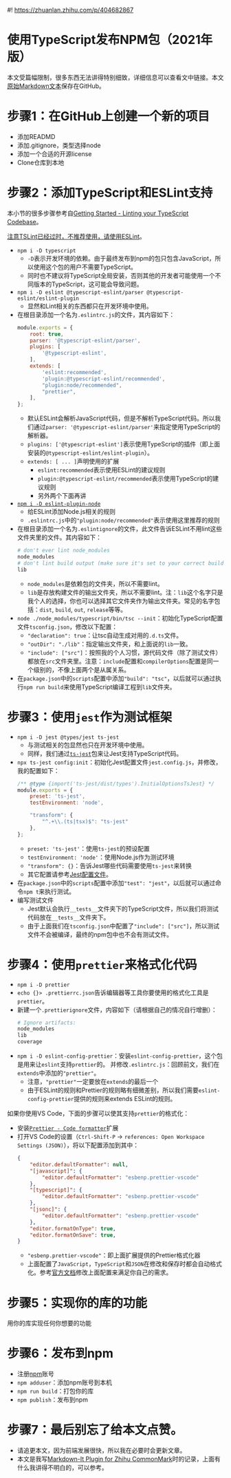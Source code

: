 #! https://zhuanlan.zhihu.com/p/404682867
# 使用TypeScript发布NPM包（2021年版）

本文受篇幅限制，很多东西无法讲得特别细致，详细信息可以查看文中链接。本文[原始Markdown文本](https://github.com/jks-liu/zhihu/blob/master/publish-npm-package-using-typescript.md)保存在GitHub。

# 步骤1：在GitHub上创建一个新的项目
- 添加READMD
- 添加.gitignore，类型选择node
- 添加一个合适的开源license
- Clone仓库到本地

# 步骤2：添加TypeScript和ESLint支持
本小节的很多步骤参考自[Getting Started - Linting your TypeScript Codebase](https://github.com/typescript-eslint/typescript-eslint/blob/master/docs/getting-started/linting/README.md)。

[注意TSLint已经过时，不推荐使用，请使用ESLint](https://github.com/palantir/tslint/issues/4534)。

- `npm i -D typescript`
    * `-D`表示开发环境的依赖。由于最终发布到npm的包只包含JavaScript，所以使用这个包的用户不需要TypeScript。
    * 同时也不建议将TypeScript全局安装，否则其他的开发者可能使用一个不同版本的TypeScript，这可能会导致问题。
- `npm i -D eslint @typescript-eslint/parser @typescript-eslint/eslint-plugin`
    * 显然和Lint相关的东西都只在开发环境中使用。
- 在根目录添加一个名为`.eslintrc.js`的文件，其内容如下：
    ```js
    module.exports = {
        root: true,
        parser: '@typescript-eslint/parser',
        plugins: [
            '@typescript-eslint',
        ],
        extends: [
            'eslint:recommended',
            'plugin:@typescript-eslint/recommended',
            "plugin:node/recommended",
            "prettier",
        ],
    };
    ```
    * 默认ESLint会解析JavaScript代码，但是不解析TypeScript代码。所以我们通过`parser: '@typescript-eslint/parser'`来指定使用TypeScript的解析器。
    * `plugins: ['@typescript-eslint']`表示使用TypeScript的插件（即上面安装的`@typescript-eslint/eslint-plugin`）。
    * `extends: [ ... ]`声明使用的扩展
        - `eslint:recommended`表示使用ESLint的建议规则
        - `plugin:@typescript-eslint/recommended`表示使用TypeScript的建议规则
        - 另外两个下面再讲
- [`npm i -D eslint-plugin-node`](https://github.com/mysticatea/eslint-plugin-node)
    * 给ESLint添加Node.js相关的规则
    * `.eslintrc.js`中的`"plugin:node/recommended"`表示使用这里推荐的规则
- 在根目录添加一个名为`.eslintignore`的文件，此文件告诉ESLint不用lint这些文件夹里的文件。其内容如下：
    ```py
    # don't ever lint node_modules
    node_modules
    # don't lint build output (make sure it's set to your correct build folder name)
    lib
    ```
    * `node_modules`是依赖包的文件夹，所以不需要lint。
    * `lib`是存放构建文件的输出文件夹，所以不需要lint。注：`lib`这个名字只是我个人的选择，你也可以选择其它文件夹作为输出文件夹。常见的名字包括：`dist`, `build`, `out`, `release`等等。
- `node ./node_modules/typescript/bin/tsc --init`：初始化TypeScript配置文件`tsconfig.json`，修改以下配置：
    * `"declaration": true`：让tsc自动生成对用的`.d.ts`文件。
    * `"outDir": "./lib"`：指定输出文件夹，和上面说的`lib`一致。
    * `"include": ["src"]`：按照我的个人习惯，源代码文件（除了测试文件）都放在`src`文件夹里。注意：`include`配置和`compilerOptions`配置是同一个级别的，不像上面两个是从属关系。
- 在`package.json`中的`scripts`配置中添加`"build": "tsc"`，以后就可以通过执行`npm run build`来使用TypeScript编译工程到`lib`文件夹。

# 步骤3：使用`jest`作为测试框架
- `npm i -D jest @types/jest ts-jest`
    * 与测试相关的包显然也只在开发环境中使用。
    * 同样，我们通过[`ts-jest`](https://github.com/kulshekhar/ts-jest)包来让Jest支持TypeScript代码。
- `npx ts-jest config:init`：初始化Jest配置文件`jest.config.js`，并修改，我的配置如下：
    ```js
    /** @type {import('ts-jest/dist/types').InitialOptionsTsJest} */
    module.exports = {
        preset: 'ts-jest',
        testEnvironment: 'node',

        "transform": {
            "^.+\\.(ts|tsx)$": "ts-jest"
        },
    };
    ```
    * `preset: 'ts-jest'`：使用`ts-jest`的预设配置
    * `testEnvironment: 'node'`：使用Node.js作为测试环境
    * `"transform": {}`：告诉Jest哪些代码需要使用`ts-jest`来转换
    * 其它配置请参考[Jest配置文件](https://jestjs.io/docs/en/configuration)。
- 在`package.json`中的`scripts`配置中添加`"test": "jest"`，以后就可以通过命令`npm t`来执行测试。
- 编写测试文件
    * Jest默认会执行`__tests__`文件夹下的TypeScript文件，所以我们将测试代码放在`__tests__`文件夹下。
    * 由于上面我们在`tsconfig.json`中配置了`"include": ["src"]`，所以测试文件不会被编译，最终的npm包中也不会有测试文件。

# 步骤4：使用`prettier`来格式化代码
- `npm i -D prettier`
- `echo {}> .prettierrc.json`告诉编辑器等工具你要使用的格式化工具是`prettier`。
- 新建一个`.prettierignore`文件，内容如下（请根据自己的情况自行增删）：
    ```py
    # Ignore artifacts:
    node_modules
    lib
    coverage
    ```
- `npm i -D eslint-config-prettier`：安装`eslint-config-prettier`，这个包是用来让`eslint`支持`prettier`的。 并修改`.eslintrc.js`：回顾前文，我们在`extends`中添加的`"prettier"`。
    * 注意，`"prettier"`一定要放在`extends`的最后一个
    * 由于ESLint的规则和Prettier的规则略有细微差别，所以我们需要`eslint-config-prettier`提供的规则来extends ESLint的规则。

如果你使用VS Code，下面的步骤可以使其支持`prettier`的格式化：
- 安装[`Prettier - Code formatter`](https://marketplace.visualstudio.com/items?itemName=esbenp.prettier-vscode)扩展
- 打开VS Code的设置（`Ctrl-Shift-P` -> `references: Open Workspace Settings (JSON)`），将以下配置添加到其中：
    ```json
    {
        "editor.defaultFormatter": null,
        "[javascript]": {
            "editor.defaultFormatter": "esbenp.prettier-vscode"
        },
        "[typescript]": {
            "editor.defaultFormatter": "esbenp.prettier-vscode"
        },
        "[jsonc]": {
            "editor.defaultFormatter": "esbenp.prettier-vscode"
        },
        "editor.formatOnType": true,
        "editor.formatOnSave": true,
    }
    ```
    * `"esbenp.prettier-vscode"`：即上面扩展提供的Prettier格式化器
    * 上面配置了`JavaScript`，`TypeScript`和`JSON`在修改和保存时都会自动格式化。参考[官方文档](https://marketplace.visualstudio.com/items?itemName=esbenp.prettier-vscode)修改上面配置来满足你自己的需求。

# 步骤5：实现你的库的功能
用你的库实现任何你想要的功能

# 步骤6：发布到npm
- 注册[npm](https://www.npmjs.com/signup)账号
- `npm adduser`：添加npm账号到本机
- `npm run build`：打包你的库
- `npm publish`：发布到npm

# 步骤7：最后别忘了给本文点赞。
- 请追更本文，因为前端发展很快，所以我在必要时会更新文章。
- 本文是我写[Markdown-It Plugin for Zhihu CommonMark](https://github.com/jks-liu/markdown-it-zhihu-common)时的记录，上面有什么我讲得不明白的，可以参考。


